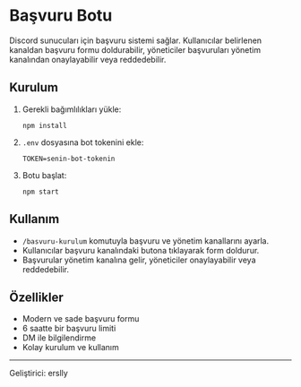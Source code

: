 # Başvuru Botu

Discord sunucuları için başvuru sistemi sağlar. Kullanıcılar belirlenen kanaldan başvuru formu doldurabilir, yöneticiler başvuruları yönetim kanalından onaylayabilir veya reddedebilir.

## Kurulum

1. Gerekli bağımlılıkları yükle:
   ```
   npm install
   ```
2. `.env` dosyasına bot tokenini ekle:
   ```
   TOKEN=senin-bot-tokenin
   ```
3. Botu başlat:
   ```
   npm start
   ```

## Kullanım
- `/basvuru-kurulum` komutuyla başvuru ve yönetim kanallarını ayarla.
- Kullanıcılar başvuru kanalındaki butona tıklayarak form doldurur.
- Başvurular yönetim kanalına gelir, yöneticiler onaylayabilir veya reddedebilir.

## Özellikler
- Modern ve sade başvuru formu
- 6 saatte bir başvuru limiti
- DM ile bilgilendirme
- Kolay kurulum ve kullanım

---
Geliştirici: erslly